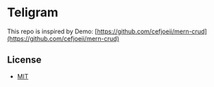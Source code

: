 # Teligram

This repo is inspired by
Demo: [https://github.com/cefjoeii/mern-crud](https://github.com/cefjoeii/mern-crud)

## License
* [MIT](LICENSE)
